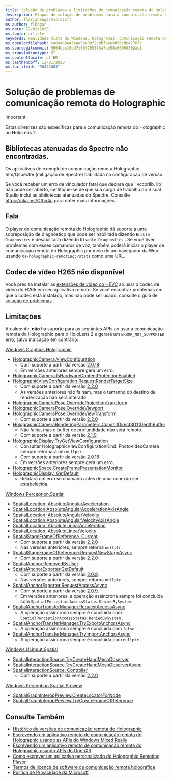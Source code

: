 ```yaml
---
title: Solução de problemas e limitações de comunicação remota do Holographic
description: Etapas de solução de problemas para a comunicação remota do Holographic no HoloLens 2.
author: florianbagarmicrosoft
ms.author: flbagar
ms.date: 12/01/2020
ms.topic: article
keywords: Realidade mista do Windows, hologramas, comunicação remota Holographic, renderização remota, renderização de rede, HoloLens, hologramas remotos, solução de problemas, ajuda, headset de realidade misturada, headset de realidade mista do Windows, headset de realidade virtual
ms.openlocfilehash: ca0e4b3a43eae5be09f2c0bfbee9056cd847787c
ms.sourcegitcommit: 9664bcc10ed7e60f7593f3a7ae58c66060802ab1
ms.translationtype: MT
ms.contentlocale: pt-BR
ms.lasthandoff: 12/01/2020
ms.locfileid: "96443603"
---
```

# <a name="holographic-remoting-troubleshooting"></a>Solução de problemas de comunicação remota do Holographic

> [!IMPORTANT]
> Estas diretrizes são específicas para a comunicação remota do Holographic no HoloLens 2.

## <a name="spectre-mitigated-libraries-not-found"></a>Bibliotecas atenuadas do Spectre não encontradas.

Os aplicativos de exemplo de comunicação remota Holographic têm/Qspectre (mitigação de Spectre) habilitada na configuração de versão.

Se você receber um erro de vinculador fatal que declara que ' vccorlib. lib ' não pode ser aberto, certifique-se de que sua carga de trabalho do Visual Studio inclui as bibliotecas atenuadas do Spectre. Consulte https://aka.ms/Ofhn4c para obter mais informações.

## <a name="speech"></a>Fala

O player de comunicação remota do Holographic dá suporte a uma sobreposição de diagnóstico que pode ser habilitada dizendo ```Enable Diagnostics``` e desabilitada dizendo ```Disable Diagnostics``` . Se você tiver problemas com esses comandos de voz, também poderá iniciar o player de comunicação remota do Holographic por meio de um navegador da Web usando ```ms-holographic-remoting:?stats``` como uma URL.

## <a name="h265-video-codec-not-available"></a>Codec de vídeo H265 não disponível

Você precisa instalar as [extensões de vídeo do HEVC](https://www.microsoft.com/p/hevc-video-extensions/9nmzlz57r3t7) ao usar o codec de vídeo do H265 em seu aplicativo remoto. Se você encontrar problemas em que o codec está instalado, mas não pode ser usado, consulte o guia de [solução de problemas](https://docs.microsoft.com/azure/remote-rendering/resources/troubleshoot#h265-codec-not-available) .

## <a name="limitations"></a>Limitações

Atualmente, **não** há suporte para as seguintes APIs ao usar a comunicação remota do Holographic para o HoloLens 2 e gerará um ```ERROR_NOT_SUPPORTED``` erro, salvo indicação em contrário:

[Windows.Graphics.Holographic](https://docs.microsoft.com/uwp/api/windows.graphics.holographic)

* [HolographicCamera.ViewConfiguration](https://docs.microsoft.com/uwp/api/windows.graphics.holographic.holographiccamera.viewconfiguration)
  - Com suporte a partir da versão [2.0.18](holographic-remoting-version-history.md#v2.0.18)
  - Em versões anteriores sempre gera um erro.
* [HolographicCamera.IsHardwareContentProtectionEnabled](https://docs.microsoft.com/uwp/api/windows.graphics.holographic.holographiccamera.ishardwarecontentprotectionenabled#Windows_Graphics_Holographic_HolographicCamera_IsHardwareContentProtectionEnabled)
* [HolographicViewConfiguration.RequestRenderTargetSize](https://docs.microsoft.com/uwp/api/windows.graphics.holographic.holographicviewconfiguration.requestrendertargetsize#Windows_Graphics_Holographic_HolographicViewConfiguration_RequestRenderTargetSize_Windows_Foundation_Size_)
  - Com suporte a partir da versão [2.2.0](holographic-remoting-version-history.md#v2.2.0)
  - As versões anteriores não falham, mas o tamanho do destino de renderização não será alterado.
* [HolographicCameraPose.OverrideProjectionTransform](https://docs.microsoft.com/uwp/api/windows.graphics.holographic.holographiccamerapose.overrideprojectiontransform)
* [HolographicCameraPose.OverrideViewport](https://docs.microsoft.com/uwp/api/windows.graphics.holographic.holographiccamerapose.overrideviewport)
* [HolographicCameraPose.OverrideViewTransform](https://docs.microsoft.com/uwp/api/windows.graphics.holographic.holographiccamerapose.overrideviewtransform)
  - Com suporte a partir da versão [2.2.0](holographic-remoting-version-history.md#v2.2.0)
* [HolographicCameraRenderingParameters.CommitDirect3D11DepthBuffer](https://docs.microsoft.com/uwp/api/windows.graphics.holographic.holographiccamerarenderingparameters.commitdirect3d11depthbuffer#Windows_Graphics_Holographic_HolographicCameraRenderingParameters_CommitDirect3D11DepthBuffer_Windows_Graphics_DirectX_Direct3D11_IDirect3DSurface_)
  - Não falha, mas o buffer de profundidade não será remoto.
  - Com suporte a partir da versão [2.1.0](holographic-remoting-version-history.md#v2.1.0)
* [HolographicDisplay.TryGetViewConfiguration](https://docs.microsoft.com/uwp/api/windows.graphics.holographic.holographicdisplay.trygetviewconfiguration)
  - Consultar HolographicViewConfigurationKind. PhotoVideoCamera sempre retornará um ```nullptr``` .
  - Com suporte a partir da versão [2.0.18](holographic-remoting-version-history.md#v2.0.18)
  - Em versões anteriores sempre gera um erro.
* [HolographicSpace.CreateFramePresentationMonitor](https://docs.microsoft.com/uwp/api/windows.graphics.holographic.holographicspace.createframepresentationmonitor)
* [HolographicDisplay. GetDefault](https://docs.microsoft.com/uwp/api/windows.graphics.holographic.holographicdisplay.getdefault#Windows_Graphics_Holographic_HolographicDisplay_GetDefault)
  - Relatará um erro se chamado antes de uma conexão ser estabelecida.


[Windows.Perception.Spatial](https://docs.microsoft.com/uwp/api/windows.perception.spatial)

* [SpatialLocation. AbsoluteAngularAcceleration](https://docs.microsoft.com/uwp/api/windows.perception.spatial.spatiallocation.absoluteangularacceleration)
* [SpatialLocation.AbsoluteAngularAccelerationAxisAngle](https://docs.microsoft.com/uwp/api/windows.perception.spatial.spatiallocation.absoluteangularaccelerationaxisangle)
* [SpatialLocation. AbsoluteAngularVelocity](https://docs.microsoft.com/uwp/api/windows.perception.spatial.spatiallocation.absoluteangularvelocity)
* [SpatialLocation.AbsoluteAngularVelocityAxisAngle](https://docs.microsoft.com/uwp/api/windows.perception.spatial.spatiallocation.absoluteangularvelocityaxisangle)
* [SpatialLocation. AbsoluteLinearAcceleration](https://docs.microsoft.com/uwp/api/windows.perception.spatial.spatiallocation.absolutelinearacceleration)
* [SpatialLocation. AbsoluteLinearVelocity](https://docs.microsoft.com/uwp/api/windows.perception.spatial.spatiallocation.absolutelinearvelocity)
* [SpatialStageFrameOfReference. Current](https://docs.microsoft.com/uwp/api/windows.perception.spatial.spatialstageframeofreference.current)
  - Com suporte a partir da versão [2.2.0](holographic-remoting-version-history.md#v2.2.0)
  - Nas versões anteriores, sempre retorna ```nullptr``` .
* [SpatialStageFrameOfReference.RequestNewStageAsync](https://docs.microsoft.com/uwp/api/windows.perception.spatial.spatialstageframeofreference.requestnewstageasync)
  - Com suporte a partir da versão [2.2.0](holographic-remoting-version-history.md#v2.2.0)
* [SpatialAnchor.RemovedByUser](https://docs.microsoft.com/uwp/api/windows.perception.spatial.spatialanchor.removedbyuser)
* [SpatialAnchorExporter.GetDefault](https://docs.microsoft.com/uwp/api/windows.perception.spatial.spatialanchorexporter.getdefault
)
  - Com suporte a partir da versão [2.0.9](holographic-remoting-version-history.md#v2.0.9). 
  - Nas versões anteriores, sempre retorna ```nullptr``` . 
* [SpatialAnchorExporter.RequestAccessAsync](https://docs.microsoft.com/uwp/api/windows.perception.spatial.spatialanchorexporter.requestaccessasync
)
  - Com suporte a partir da versão [2.0.9](holographic-remoting-version-history.md#v2.0.9). 
  - Em versões anteriores, a operação assíncrona sempre foi concluída com ```SpatialPerceptionAccessStatus.DeniedBySystem``` .
* [SpatialAnchorTransferManager.RequestAccessAsync](https://docs.microsoft.com/uwp/api/windows.perception.spatial.spatialanchortransfermanager.requestaccessasync#Windows_Perception_Spatial_SpatialAnchorTransferManager_RequestAccessAsync)
  - A operação assíncrona sempre é concluída com ```SpatialPerceptionAccessStatus.DeniedBySystem``` .
* [SpatialAnchorTransferManager.TryExportAnchorsAsync](https://docs.microsoft.com/uwp/api/windows.perception.spatial.spatialanchortransfermanager.tryexportanchorsasync#Windows_Perception_Spatial_SpatialAnchorTransferManager_TryExportAnchorsAsync_Windows_Foundation_Collections_IIterable_Windows_Foundation_Collections_IKeyValuePair_System_String_Windows_Perception_Spatial_SpatialAnchor___Windows_Storage_Streams_IOutputStream_)
  - A operação assíncrona sempre é concluída com ```false``` .
* [SpatialAnchorTransferManager.TryImportAnchorsAsync](https://docs.microsoft.com/uwp/api/windows.perception.spatial.spatialanchortransfermanager.tryimportanchorsasync
)
  - A operação assíncrona sempre é concluída com ```nullptr``` .

[Windows.UI.Input.Spatial](https://docs.microsoft.com/uwp/api/windows.ui.input.spatial)

* [SpatialInteractionSource.TryCreateHandMeshObserver](https://docs.microsoft.com/uwp/api/windows.ui.input.spatial.spatialinteractionsource.trycreatehandmeshobserver#Windows_UI_Input_Spatial_SpatialInteractionSource_TryCreateHandMeshObserver)
* [SpatialInteractionSource.TryCreateHandMeshObserverAsync](https://docs.microsoft.com/uwp/api/windows.ui.input.spatial.spatialinteractionsource.trycreatehandmeshobserverasync)
* [SpatialInteractionSource. Controller](https://docs.microsoft.com/uwp/api/windows.ui.input.spatial.spatialinteractionsource.controller#Windows_UI_Input_Spatial_SpatialInteractionSource_Controller)
  - Com suporte a partir da versão [2.2.0](holographic-remoting-version-history.md#v2.2.0)

[Windows.Perception.Spatial.Preview](https://docs.microsoft.com/uwp/api/windows.perception.spatial.preview)

* [SpatialGraphInteropPreview.CreateLocatorForNode](https://docs.microsoft.com/uwp/api/windows.perception.spatial.preview.spatialgraphinteroppreview.createlocatorfornode)
* [SpatialGraphInteropPreview.TryCreateFrameOfReference](https://docs.microsoft.com/uwp/api/windows.perception.spatial.preview.spatialgraphinteroppreview.trycreateframeofreference)

## <a name="see-also"></a>Consulte Também
* [Histórico de versões de comunicação remota do Holographic](holographic-remoting-version-history.md)
* [Escrevendo um aplicativo remoto de comunicação remota do Holographic usando as APIs do Windows Mixed Realiy](holographic-remoting-create-remote-wmr.md)
* [Escrevendo um aplicativo remoto de comunicação remota do Holographic usando APIs do OpenXR](holographic-remoting-create-remote-openxr.md)
* [Como escrever um aplicativo personalizado do Holographic Remoting Player](holographic-remoting-create-player.md)
* [Termos de licença de software de comunicação remota holográfica](https://docs.microsoft.com/legal/mixed-reality/microsoft-holographic-remoting-software-license-terms)
* [Política de Privacidade da Microsoft](https://go.microsoft.com/fwlink/?LinkId=521839)
